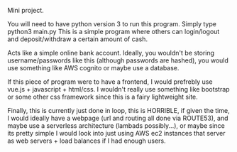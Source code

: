 Mini project.

You will need to have python version 3 to run this program. Simply type python3 main.py
This is a simple program where others can login/logout and deposit/withdraw a certain amount of cash.

Acts like a simple online bank account. Ideally, you wouldn't be storing username/passwords like this (although passwords are hashed), you would use something like AWS cognito or maybe use a database. 

If this piece of program were to have a frontend, I would prefrebly use vue.js + javascript + html/css. I wouldn't really use something like bootstrap or some other css framework since this is a fairy lightweight site. 

Finally, this is currently just done in loop, this is HORRIBLE, if given the time, I would ideally have a webpage (url and routing all done via ROUTE53), and maybe use a serverless architecture (lambads possibly...), or maybe since its pretty simple I would look into just using AWS ec2 instances that server as web servers + load balances if I had enough users.
